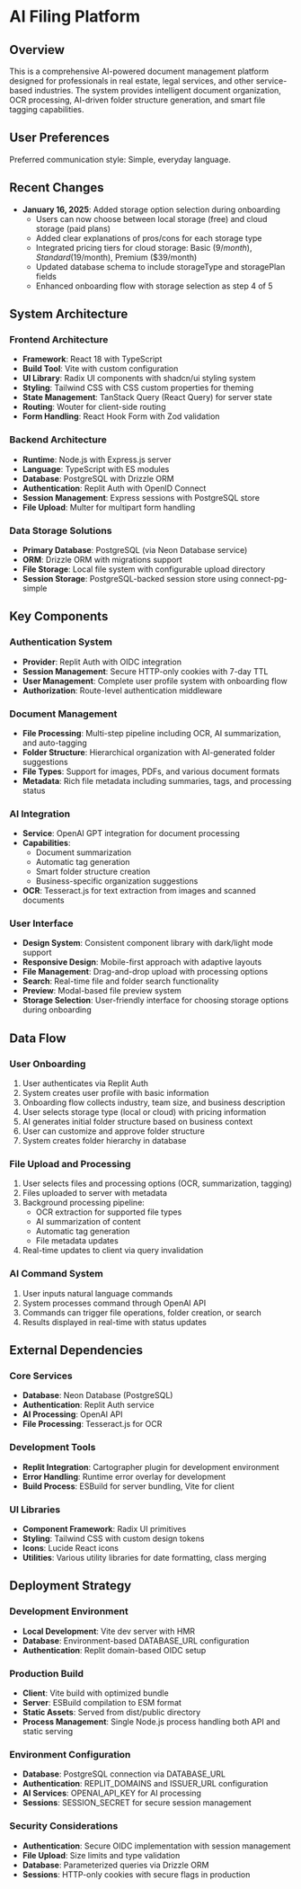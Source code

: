 # AI Filing Platform

## Overview

This is a comprehensive AI-powered document management platform designed for professionals in real estate, legal services, and other service-based industries. The system provides intelligent document organization, OCR processing, AI-driven folder structure generation, and smart file tagging capabilities.

## User Preferences

Preferred communication style: Simple, everyday language.

## Recent Changes

- **January 16, 2025**: Added storage option selection during onboarding
  - Users can now choose between local storage (free) and cloud storage (paid plans)
  - Added clear explanations of pros/cons for each storage type
  - Integrated pricing tiers for cloud storage: Basic ($9/month), Standard ($19/month), Premium ($39/month)
  - Updated database schema to include storageType and storagePlan fields
  - Enhanced onboarding flow with storage selection as step 4 of 5

## System Architecture

### Frontend Architecture
- **Framework**: React 18 with TypeScript
- **Build Tool**: Vite with custom configuration
- **UI Library**: Radix UI components with shadcn/ui styling system
- **Styling**: Tailwind CSS with CSS custom properties for theming
- **State Management**: TanStack Query (React Query) for server state
- **Routing**: Wouter for client-side routing
- **Form Handling**: React Hook Form with Zod validation

### Backend Architecture
- **Runtime**: Node.js with Express.js server
- **Language**: TypeScript with ES modules
- **Database**: PostgreSQL with Drizzle ORM
- **Authentication**: Replit Auth with OpenID Connect
- **Session Management**: Express sessions with PostgreSQL store
- **File Upload**: Multer for multipart form handling

### Data Storage Solutions
- **Primary Database**: PostgreSQL (via Neon Database service)
- **ORM**: Drizzle ORM with migrations support
- **File Storage**: Local file system with configurable upload directory
- **Session Storage**: PostgreSQL-backed session store using connect-pg-simple

## Key Components

### Authentication System
- **Provider**: Replit Auth with OIDC integration
- **Session Management**: Secure HTTP-only cookies with 7-day TTL
- **User Management**: Complete user profile system with onboarding flow
- **Authorization**: Route-level authentication middleware

### Document Management
- **File Processing**: Multi-step pipeline including OCR, AI summarization, and auto-tagging
- **Folder Structure**: Hierarchical organization with AI-generated folder suggestions
- **File Types**: Support for images, PDFs, and various document formats
- **Metadata**: Rich file metadata including summaries, tags, and processing status

### AI Integration
- **Service**: OpenAI GPT integration for document processing
- **Capabilities**: 
  - Document summarization
  - Automatic tag generation
  - Smart folder structure creation
  - Business-specific organization suggestions
- **OCR**: Tesseract.js for text extraction from images and scanned documents

### User Interface
- **Design System**: Consistent component library with dark/light mode support
- **Responsive Design**: Mobile-first approach with adaptive layouts
- **File Management**: Drag-and-drop upload with processing options
- **Search**: Real-time file and folder search functionality
- **Preview**: Modal-based file preview system
- **Storage Selection**: User-friendly interface for choosing storage options during onboarding

## Data Flow

### User Onboarding
1. User authenticates via Replit Auth
2. System creates user profile with basic information
3. Onboarding flow collects industry, team size, and business description
4. User selects storage type (local or cloud) with pricing information
5. AI generates initial folder structure based on business context
6. User can customize and approve folder structure
7. System creates folder hierarchy in database

### File Upload and Processing
1. User selects files and processing options (OCR, summarization, tagging)
2. Files uploaded to server with metadata
3. Background processing pipeline:
   - OCR extraction for supported file types
   - AI summarization of content
   - Automatic tag generation
   - File metadata updates
4. Real-time updates to client via query invalidation

### AI Command System
1. User inputs natural language commands
2. System processes command through OpenAI API
3. Commands can trigger file operations, folder creation, or search
4. Results displayed in real-time with status updates

## External Dependencies

### Core Services
- **Database**: Neon Database (PostgreSQL)
- **Authentication**: Replit Auth service
- **AI Processing**: OpenAI API
- **File Processing**: Tesseract.js for OCR

### Development Tools
- **Replit Integration**: Cartographer plugin for development environment
- **Error Handling**: Runtime error overlay for development
- **Build Process**: ESBuild for server bundling, Vite for client

### UI Libraries
- **Component Framework**: Radix UI primitives
- **Styling**: Tailwind CSS with custom design tokens
- **Icons**: Lucide React icons
- **Utilities**: Various utility libraries for date formatting, class merging

## Deployment Strategy

### Development Environment
- **Local Development**: Vite dev server with HMR
- **Database**: Environment-based DATABASE_URL configuration
- **Authentication**: Replit domain-based OIDC setup

### Production Build
- **Client**: Vite build with optimized bundle
- **Server**: ESBuild compilation to ESM format
- **Static Assets**: Served from dist/public directory
- **Process Management**: Single Node.js process handling both API and static serving

### Environment Configuration
- **Database**: PostgreSQL connection via DATABASE_URL
- **Authentication**: REPLIT_DOMAINS and ISSUER_URL configuration
- **AI Services**: OPENAI_API_KEY for AI processing
- **Sessions**: SESSION_SECRET for secure session management

### Security Considerations
- **Authentication**: Secure OIDC implementation with session management
- **File Upload**: Size limits and type validation
- **Database**: Parameterized queries via Drizzle ORM
- **Sessions**: HTTP-only cookies with secure flags in production